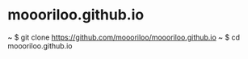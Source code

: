 # moooriloo.github.io
~ $ git clone https://github.com/moooriloo/moooriloo.github.io
~ $ cd moooriloo.github.io
